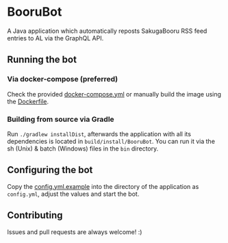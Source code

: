 # BooruBot

A Java application which automatically reposts SakugaBooru RSS feed entries to AL via the GraphQL API.

## Running the bot

### Via docker-compose (preferred)
Check the provided [docker-compose.yml](docker-compose.yml) or manually build the image using the [Dockerfile](Dockerfile).

### Building from source via Gradle
Run `./gradlew installDist`, afterwards the application with all its dependencies is located in `build/install/BooruBot`. You can run it via the sh (Unix) & batch (Windows) files in the `bin` directory.

## Configuring the bot

Copy the [config.yml.example](config.yml.example) into the directory of the application as `config.yml`, adjust the values and start the bot.

## Contributing

Issues and pull requests are always welcome! :)
